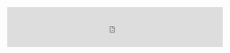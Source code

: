 <iframe src="https://john.citrons.xyz/embed?ref=lavignes.dev" style="margin-left:auto;display:block;margin-right:auto;max-width:732px;width:100%;height:94px;border:none;"></iframe>

</body>
</html>
